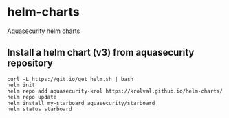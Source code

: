 # helm-charts
Aquasecurity helm charts

## Install a helm chart (v3) from aquasecurity repository

```
curl -L https://git.io/get_helm.sh | bash
helm init
helm repo add aquasecurity-krol https://krolval.github.io/helm-charts/
helm repo update
helm install my-starboard aquasecurity/starboard
helm status starboard
```